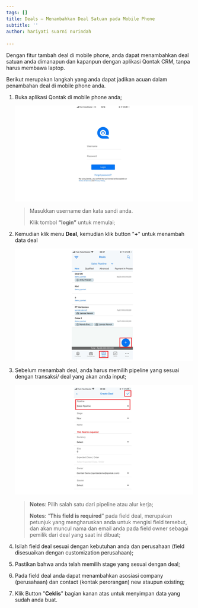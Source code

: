 ```yaml
---
tags: []
title: Deals – Menambahkan Deal Satuan pada Mobile Phone
subtitle: ''
author: hariyati suarni nurindah

---
```

Dengan fitur tambah deal di mobile phone, anda dapat menambahkan deal satuan anda dimanapun dan kapanpun dengan aplikasi Qontak CRM, tanpa harus membawa laptop.

Berikut merupakan langkah yang anda dapat jadikan acuan dalam penambahan deal di mobile phone anda.

1. Buka aplikasi Qontak di mobile phone anda;

   ![](/uploads/kontakmobile.PNG)

   > Masukkan username dan kata sandi anda. 
   >
   > Klik tombol **“login”** untuk memulai;
2. Kemudian klik menu **Deal**, kemudian klik button "**+**" untuk menambah data deal

   ![](/uploads/satuandealmobile.PNG)
3. Sebelum menambah deal, anda harus memilih pipeline yang sesuai dengan transaksi/ deal yang akan anda input;

   ![](/uploads/satuandealmobile1.PNG)

   > **Notes**: Pilih salah satu dari pipeline atau alur kerja;
   >
   > **Notes**: “**This field is required**” pada field deal, merupakan petunjuk yang mengharuskan anda untuk mengisi field tersebut, dan akan muncul nama dan email anda pada field owner sebagai pemilik dari deal yang saat ini dibuat;
4. Isilah field deal sesuai dengan kebutuhan anda dan perusahaan (field disesuaikan dengan customization perusahaan);
5. Pastikan bahwa anda telah memilih stage yang sesuai dengan deal;
6. Pada field deal anda dapat menambahkan asosiasi company (perusahaan) dan contact (kontak perorangan) new ataupun existing;
7. Klik Button "**Ceklis**" bagian kanan atas untuk menyimpan data yang sudah anda buat.

 